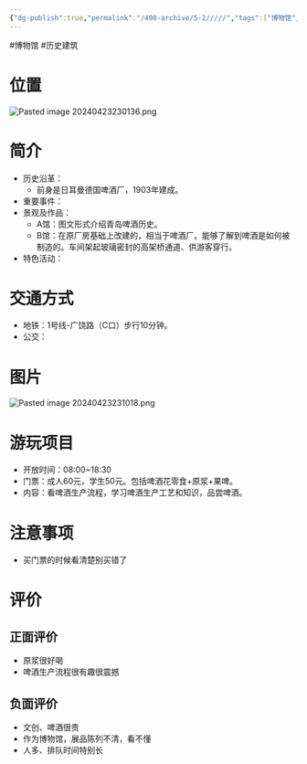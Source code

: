 ```yaml
---
{"dg-publish":true,"permalink":"/400-archive/5-2/////","tags":["博物馆","历史建筑"]}
---
```


#博物馆 #历史建筑 
# 位置
![Pasted image 20240423230136.png](/img/user/800-%E5%85%B6%E4%BB%96/801-%E5%9B%BE%E7%89%87/Pasted%20image%2020240423230136.png)
# 简介
- 历史沿革：
	- 前身是日耳曼德国啤酒厂，1903年建成。
- 重要事件：
- 景观及作品：
	- A馆：图文形式介绍青岛啤酒历史。
	- B馆：在原厂房基础上改建的，相当于啤酒厂。能够了解到啤酒是如何被制造的。车间架起玻璃密封的高架桥通道、供游客穿行。
- 特色活动：
# 交通方式
- 地铁：1号线-广饶路（C口）步行10分钟。
- 公交：
# 图片
![Pasted image 20240423231018.png](/img/user/800-%E5%85%B6%E4%BB%96/801-%E5%9B%BE%E7%89%87/Pasted%20image%2020240423231018.png)
# 游玩项目
- 开放时间：08:00~18:30
- 门票：成人60元，学生50元。包括啤酒花零食+原浆+果啤。
- 内容：看啤酒生产流程，学习啤酒生产工艺和知识，品尝啤酒。
# 注意事项
- 买门票的时候看清楚别买错了
# 评价
## 正面评价
- 原浆很好喝
- 啤酒生产流程很有趣很震撼
## 负面评价
- 文创、啤酒很贵
- 作为博物馆，展品陈列不清，看不懂
- 人多、排队时间特别长